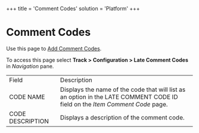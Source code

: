 +++
title = 'Comment Codes'
solution = 'Platform'
+++

# Comment Codes

<div class="use">

Use this page to [Add Comment
Codes](../Use_Cases/Add_Comment_Codes).

</div>

To access this page select <span style="font-weight: bold;">Track \>
</span>**Configuration \> Late Comment Codes** in *Navigation*
pane.

|                  |                                                                                                                              |
| ---------------- | ---------------------------------------------------------------------------------------------------------------------------- |
| Field            | Description                                                                                                                  |
| CODE NAME        | Displays the name of the code that will list as an option in the LATE COMMENT CODE ID field on the *Item Comment Code* page. |
| CODE DESCRIPTION | Displays a description of the comment code.                                                                                  |
